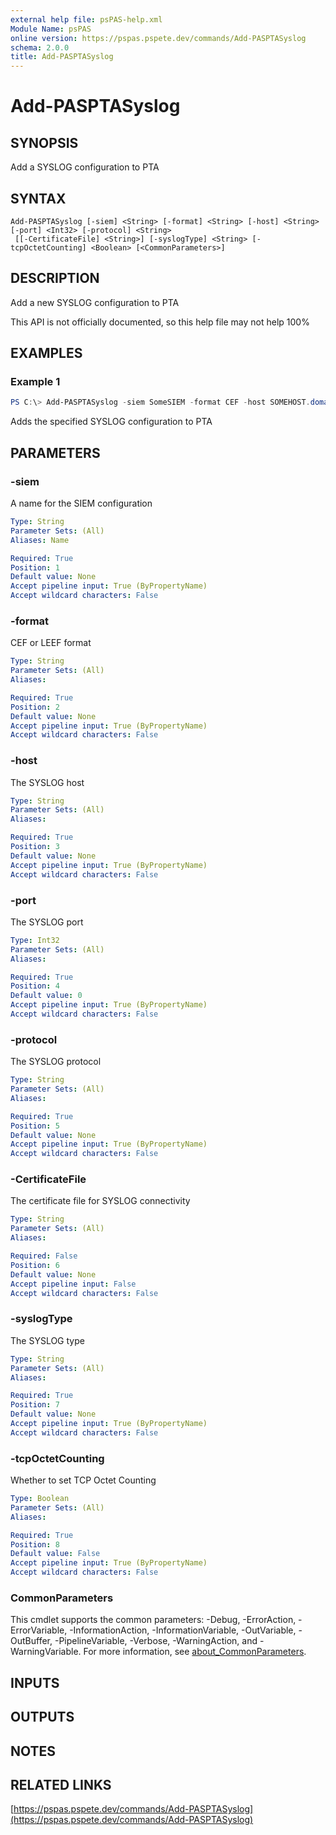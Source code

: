 ```yaml
---
external help file: psPAS-help.xml
Module Name: psPAS
online version: https://pspas.pspete.dev/commands/Add-PASPTASyslog
schema: 2.0.0
title: Add-PASPTASyslog
---
```


# Add-PASPTASyslog

## SYNOPSIS
Add a SYSLOG configuration to PTA

## SYNTAX

```
Add-PASPTASyslog [-siem] <String> [-format] <String> [-host] <String> [-port] <Int32> [-protocol] <String>
 [[-CertificateFile] <String>] [-syslogType] <String> [-tcpOctetCounting] <Boolean> [<CommonParameters>]
```

## DESCRIPTION
Add a new SYSLOG configuration to PTA

This API is not officially documented, so this help file may not help 100%

## EXAMPLES

### Example 1
```powershell
PS C:\> Add-PASPTASyslog -siem SomeSIEM -format CEF -host SOMEHOST.domain.com -port 514 -protocol UDP -syslogType SomeType -tcpOctetCounting $false
```

Adds the specified SYSLOG configuration to PTA

## PARAMETERS

### -siem
A name for the SIEM configuration

```yaml
Type: String
Parameter Sets: (All)
Aliases: Name

Required: True
Position: 1
Default value: None
Accept pipeline input: True (ByPropertyName)
Accept wildcard characters: False
```

### -format
CEF or LEEF format

```yaml
Type: String
Parameter Sets: (All)
Aliases:

Required: True
Position: 2
Default value: None
Accept pipeline input: True (ByPropertyName)
Accept wildcard characters: False
```

### -host
The SYSLOG host

```yaml
Type: String
Parameter Sets: (All)
Aliases:

Required: True
Position: 3
Default value: None
Accept pipeline input: True (ByPropertyName)
Accept wildcard characters: False
```

### -port
The SYSLOG port

```yaml
Type: Int32
Parameter Sets: (All)
Aliases:

Required: True
Position: 4
Default value: 0
Accept pipeline input: True (ByPropertyName)
Accept wildcard characters: False
```

### -protocol
The SYSLOG protocol

```yaml
Type: String
Parameter Sets: (All)
Aliases:

Required: True
Position: 5
Default value: None
Accept pipeline input: True (ByPropertyName)
Accept wildcard characters: False
```

### -CertificateFile
The certificate file for SYSLOG connectivity

```yaml
Type: String
Parameter Sets: (All)
Aliases:

Required: False
Position: 6
Default value: None
Accept pipeline input: False
Accept wildcard characters: False
```

### -syslogType
The SYSLOG type

```yaml
Type: String
Parameter Sets: (All)
Aliases:

Required: True
Position: 7
Default value: None
Accept pipeline input: True (ByPropertyName)
Accept wildcard characters: False
```

### -tcpOctetCounting
Whether to set TCP Octet Counting

```yaml
Type: Boolean
Parameter Sets: (All)
Aliases:

Required: True
Position: 8
Default value: False
Accept pipeline input: True (ByPropertyName)
Accept wildcard characters: False
```

### CommonParameters
This cmdlet supports the common parameters: -Debug, -ErrorAction, -ErrorVariable, -InformationAction, -InformationVariable, -OutVariable, -OutBuffer, -PipelineVariable, -Verbose, -WarningAction, and -WarningVariable. For more information, see [about_CommonParameters](http://go.microsoft.com/fwlink/?LinkID=113216).

## INPUTS

## OUTPUTS

## NOTES

## RELATED LINKS

[https://pspas.pspete.dev/commands/Add-PASPTASyslog](https://pspas.pspete.dev/commands/Add-PASPTASyslog)
